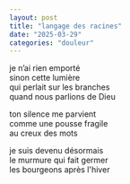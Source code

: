 ```yaml
---
layout: post
title: "langage des racines"
date: "2025-03-29"
categories: "douleur"
---
```


je n’ai rien emporté  
sinon cette lumière  
qui perlait sur les branches  
quand nous parlions de Dieu  

ton silence me parvient  
comme une pousse fragile  
au creux des mots  

je suis devenu désormais  
le murmure qui fait germer  
les bourgeons après l'hiver  
